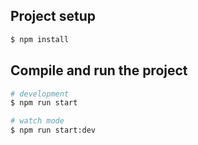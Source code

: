 ## Project setup

```bash
$ npm install
```

## Compile and run the project

```bash
# development
$ npm run start

# watch mode
$ npm run start:dev
```